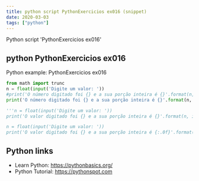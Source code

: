 ```yaml
---
title: python script PythonExercicios ex016 (snippet)
date: 2020-03-03
tags: ["python"]
---
```

Python script 'PythonExercicios ex016'


## python PythonExercicios ex016

Python example: PythonExercicios ex016

```python
from math import trunc
n = float(input('Digite um valor: '))
#print('O número digitado foi {} e a sua porção inteira é {}'.format(n, floor(n)))
print('O número digitado foi {} e a sua porção inteira é {}'.format(n, trunc(n)))

'''n = float(input('Digite um valor: '))
print('O valor digitado foi {} e a sua porção inteira é {}'.format(n, int(n)))

n = float(input('Digite um valor: '))
print('O valor digitado foi {} e a sua porção inteira é {:.0f}'.format(n, n))'''

```

## Python links

- Learn Python: https://pythonbasics.org/
- Python Tutorial: https://pythonspot.com
